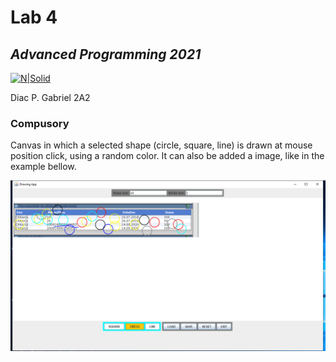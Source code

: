 
# Lab 4
## _Advanced Programming 2021_
[![N|Solid](https://plati-taxe.uaic.ro/img/logo-retina1.png)](https://www.info.uaic.ro/)

Diac P. Gabriel
2A2
  
### Compusory
Canvas in which a selected shape (circle, square, line) is drawn at mouse position click, using a random color. It can also be added a image, like in the example bellow.

[![N|Solid](https://github.com/gabidiac11/programare-avansata/blob/main/PA_6/exemplu.PNG)](https://github.com/gabidiac11/programare-avansata/blob/main/PA_6/exemplu.PNG)
